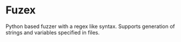 # Fuzex
Python based fuzzer with a regex like syntax. Supports generation of strings and variables specified in files.
